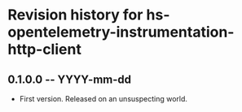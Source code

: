 # Revision history for hs-opentelemetry-instrumentation-http-client

## 0.1.0.0 -- YYYY-mm-dd

* First version. Released on an unsuspecting world.
